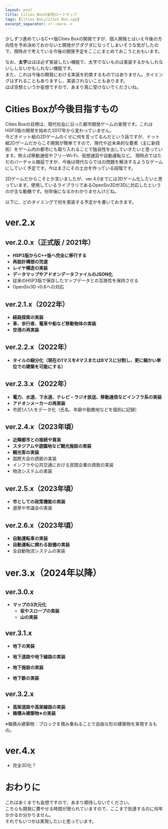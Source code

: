 ```yaml
---
layout: post
title: Cities Boxの妄想ロードマップ
tags: [Cities Box,Cities Box.cpp]
excerpt_separator: <!--more-->
---
```


少しずつ進めているC++版Cities Boxの開発ですが、個人開発とはいえ今後の方向性を予め決めておかないと開発がグダグダになってしまいそうな気がしたので、現時点で考えている今後の開発予定をここにまとめておこうとおもいます。

<!--more-->

なお、**太字**はほぼ必ず実装したい機能で、太字でないものは実装するかもしれないししないかもしれない機能です。  
また、これは今後の開発における実装を約束するものではありません。タイミングはずれることもありますし、実装されないこともあります。  
ほぼ空想というか妄想ですので、あまり真に受けないでくださいね。

# Cities Boxが今後目指すもの

Cities Boxの目標は、現代社会に沿った都市開発ゲームの実現です。これはHSP3版の開発を始めた2017年から変わっていません。  
今どきドット絵の2Dゲームのくせに何を言ってるんだという話ですが、ドット絵2Dゲームだからこそ開発が簡単ですので、現代や近未来的な要素（主に新技術）をゲーム内の都市にも取り入れることで独自性を出していきたいと思っています。例えば移動通信やフリーWi-Fi、仮想通貨や自動運転など。
現時点ではただのバーチャル箱庭ですが、今後は現代ならではの問題を解決するようなゲームにしていく予定です。今はまさにその土台を作っている段階です。  

2Dゲームだからこそとか言いましたが、ver.4.0までには3Dゲーム化したいと思っています。使用しているライブラリであるOpenSiv3Dが3Dに対応したというのが主な動機です。何年後になるかわかりませんけどね。  

以下に、どのタイミングで何を実装する予定かを書いておきます。

# ver.2.x

## ver.2.0.x（正式版 / 2021年）

- **HSP3版からC++版へ完全に移行する**
- **再設計構想の完遂**
- **レイヤ構造の実装**
- **データマップやアドオンデータファイルのJSON化**
- 従来のHSP3版で保存したマップデータとの互換性を保持させる
- OpenSiv3D v0.6への対応

## ver.2.1.x（2022年）

- **経路探索の実装**
- **車、歩行者、電車や船など移動物体の実装**
- **空港の再実装**

## ver.2.2.x（2022年）

- **タイルの細分化（現在の1マスを4マスまたは8マスに分割し、更に細かい単位での建築を可能にする）**

## ver.2.3.x（2022年）

- **電力、水道、下水道、テレビ・ラジオ放送、移動通信などインフラ系の実装**
- **アドオンメーカーの再実装**
- 市民1人1人をデータ化（氏名、年齢や勤務地などを個別に記録）

## ver.2.4.x（2023年頃）

- **近隣都市との接続や貿易**
- **スタジアムや遊園地など観光施設の実装**
- **観光客の実装**
- 国際大会の誘致の実装
- インフラや公共交通における民間企業の誘致の実装
- 物流システムの実装

## ver.2.5.x（2023年頃）

- **市としての政策機能の実装**
- 選挙や市議会の実装

## ver.2.6.x（2023年頃）

- **自動運転車の実装**
- **自動運転に関わる設備の実装**
- 全自動物流システムの実装

# ver.3.x（2024年以降）

## ver.3.0.x

- **マップの3次元化**
  - **坂やスロープの実装**
  - **山の実装**

## ver.3.1.x

- **地下の実装**
- **地下道路や地下線路の実装**

- **地下施設の実装**
- **地下鉄の実装**

## ver.3.2.x

- **高架道路や高架線路の実装**
- **箱積み建築物※の実装**

※箱積み建築物：ブロックを積み重ねることで自由な形の建築物を実現するもの。

# ver.4.x

- 完全3D化？

# おわりに

これはあくまでも妄想ですので、あまり期待しないでください。  
こちらも開発に費やせる時間が限られていますので、ここまで到達するのに何年かかるか分かりません。  
それでもいつかは実現したいと思っています。
